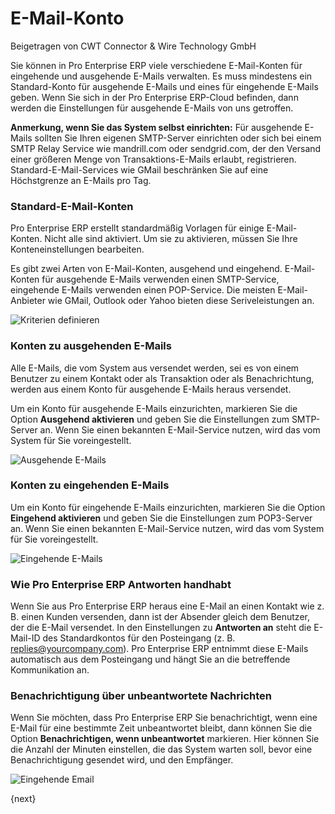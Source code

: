 <!-- add-breadcrumbs -->
# E-Mail-Konto
<span class="text-muted contributed-by">Beigetragen von CWT Connector & Wire Technology GmbH</span>

Sie können in Pro Enterprise ERP viele verschiedene E-Mail-Konten für eingehende und ausgehende E-Mails verwalten. Es muss mindestens ein Standard-Konto für ausgehende E-Mails und eines für eingehende E-Mails geben. Wenn Sie sich in der Pro Enterprise ERP-Cloud befinden, dann werden die Einstellungen für ausgehende E-Mails von uns getroffen.

**Anmerkung, wenn Sie das System selbst einrichten:** Für ausgehende E-Mails sollten Sie Ihren eigenen SMTP-Server einrichten oder sich bei einem SMTP Relay Service wie mandrill.com oder sendgrid.com, der den Versand einer größeren Menge von Transaktions-E-Mails erlaubt, registrieren. Standard-E-Mail-Services wie GMail beschränken Sie auf eine Höchstgrenze an E-Mails pro Tag.

### Standard-E-Mail-Konten

Pro Enterprise ERP erstellt standardmäßig Vorlagen für einige E-Mail-Konten. Nicht alle sind aktiviert. Um sie zu aktivieren, müssen Sie Ihre Konteneinstellungen bearbeiten.

Es gibt zwei Arten von E-Mail-Konten, ausgehend und eingehend. E-Mail-Konten für ausgehende E-Mails verwenden einen SMTP-Service, eingehende E-Mails verwenden einen POP-Service. Die meisten E-Mail-Anbieter wie GMail, Outlook oder Yahoo bieten diese Seriveleistungen an.

<img class="screenshot" alt="Kriterien definieren" src="/docs/assets/img/setup/email/email-account-list.png">

### Konten zu ausgehenden E-Mails

Alle E-Mails, die vom System aus versendet werden, sei es von einem Benutzer zu einem Kontakt oder als Transaktion oder als Benachrichtung, werden aus einem Konto für ausgehende E-Mails heraus versendet.

Um ein Konto für ausgehende E-Mails einzurichten, markieren Sie die Option **Ausgehend aktivieren** und geben Sie die Einstellungen zum SMTP-Server an. Wenn Sie einen bekannten E-Mail-Service nutzen, wird das vom System für Sie voreingestellt.

<img class="screenshot" alt="Ausgehende E-Mails" src="/docs/assets/img/setup/email/email-account-sending.png">

### Konten zu eingehenden E-Mails

Um ein Konto für eingehende E-Mails einzurichten, markieren Sie die Option **Eingehend aktivieren** und geben Sie die Einstellungen zum POP3-Server an. Wenn Sie einen bekannten E-Mail-Service nutzen, wird das vom System für Sie voreingestellt.

<img class="screenshot" alt="Eingehende E-Mails" src="/docs/assets/img/setup/email/email-account-incoming.png">

### Wie Pro Enterprise ERP Antworten handhabt

Wenn Sie aus Pro Enterprise ERP heraus eine E-Mail an einen Kontakt wie z. B. einen Kunden versenden, dann ist der Absender gleich dem Benutzer, der die E-Mail versendet. In den Einstellungen zu **Antworten an** steht die E-Mail-ID des Standardkontos für den Posteingang (z. B. replies@yourcompany.com). Pro Enterprise ERP entnimmt diese E-Mails automatisch aus dem Posteingang und hängt Sie an die betreffende Kommunikation an.

### Benachrichtigung über unbeantwortete Nachrichten

Wenn Sie möchten, dass Pro Enterprise ERP Sie benachrichtigt, wenn eine E-Mail für eine bestimmte Zeit unbeantwortet bleibt, dann können Sie die Option **Benachrichtigen, wenn unbeantwortet** markieren. Hier können Sie die Anzahl der Minuten einstellen, die das System warten soll, bevor eine Benachrichtigung gesendet wird, und den Empfänger.

<img class="screenshot" alt="Eingehende Email" src="/docs/assets/img/setup/email/email-account-unreplied.png">

{next}
